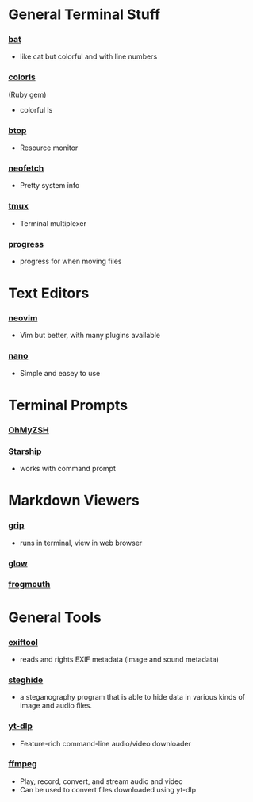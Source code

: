 # General Terminal Stuff 

### [bat](https://github.com/sharkdp/bat)
- like cat but colorful and with line numbers

### [colorls](https://github.com/athityakumar/colorls)
(Ruby gem)
- colorful ls

### [btop](https://github.com/aristocratos/btop)
- Resource monitor

### [neofetch](https://github.com/dylanaraps/neofetch)
- Pretty system info

### [tmux](https://github.com/tmux/tmux/wiki)
- Terminal multiplexer

### [progress](https://github.com/Xfennec/progress)
- progress for when moving files



# Text Editors

### [neovim](https://neovim.io)
- Vim but better, with many plugins available

### [nano](https://www.nano-editor.org)
- Simple and easey to use



# Terminal Prompts

### [OhMyZSH](https://ohmyz.sh)

### [Starship](https://starship.rs)
- works with command prompt



# Markdown Viewers 

### [grip](https://github.com/joeyespo/grip)
- runs in terminal, view in web browser

### [glow](https://github.com/charmbracelet/glow)

### [frogmouth](https://github.com/Textualize/frogmouth)



# General Tools

### [exiftool](https://github.com/exiftool/exiftool)
- reads and rights EXIF metadata (image and sound metadata)

### [steghide](https://steghide.sourceforge.net)
- a steganography program that is able to hide data in various kinds of image and audio files.

### [yt-dlp](https://github.com/yt-dlp/yt-dlp)
- Feature-rich command-line audio/video downloader

### [ffmpeg](https://ffmpeg.org)
- Play, record, convert, and stream audio and video
- Can be used to convert files downloaded using yt-dlp

